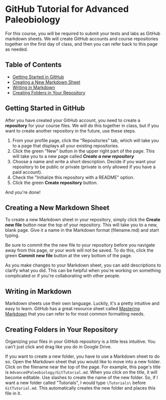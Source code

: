 # GitHub Tutorial for Advanced Paleobiology

For this course, you will be required to submit your tests and labs as GitHub markdown sheets. We will create GitHub accounts and course repositories together on the first day of class, and then you can refer back to this page as needed.

## Table of Contents
+ [Getting Started in GitHub](#getting-started-in-github)
+ [Creating a New Markdown Sheet](#creating-a-new-markdown-sheet)
+ [Writing in Markdown](#writing-in-markdown)
+ [Creating Folders in Your Repository](#creating-folders-in-your-repository)

## Getting Started in GitHub

After you have created your GitHub account, you need to create a **repository** for your course files. We will do this together in class, but if you want to create another repository in the future, use these steps.

1. From your profile page, click the "Repositories" tab, which will take you to a page that displays all your existing repositories.
2. Click the green "New" button in the upper right part of the page. This will take you to a new page called ***Create a new repository***
3. Choose a name and write a short description. Decide if you want your repository to be public or private (private is only allowed if you have a paid account).
4. Check the "Initialize this repository with a README" option.
5. Click the green **Create repository** button.

And you're done!

## Creating a New Markdown Sheet

To create a new Markdown sheet in your repository, simply click the **Create new file** button near the top of your repository. This will take you to a new, blank page. Give it a name in the Markdown format (filename.md) and start typing.

Be sure to commit the the new file to your repository before you navigate away from this page, or your work will not be saved. To do this, click the green **Commit new file** button at the very bottom of the page.

As you make changes to your Markdown sheet, you can add descriptions to clarify what you did. This can be helpful when you're working on something complicated or if you're collaborating with other people.

## Writing in Markdown

Markdown sheets use their own language. Luckily, it's a pretty intuitive and easy to learn. GitHub has a great resource sheet called [Mastering Markdown](https://guides.github.com/features/mastering-markdown/) that you can refer to for most common formatting needs.

## Creating Folders in Your Repository

Organizing your files in your GitHub repository is a little less intuitive. You can't just click and drag like you do in Google Drive.

If you want to create a new folder, you have to use a Markdown sheet to do so. Open the Markdown sheet that you would like to move into a new folder. Click on the filename near the top of the page. For example, this page's title is `AdvancedPaleobiology/GitTutorial.md`. When you click on the title, it will become editable. Use slashes to create the name of the new folder. So, if I want a new folder called "Tutorials", I would type `\Tutorials\` before `GitTutorial.md`. This automatically creates the new folder and places this file in it.
